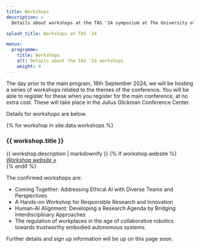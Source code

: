```yaml
---
title: Workshops
description: >
  Details about workshops at the TAS '24 symposium at The University of Texas at Austin.

splash_title: Workshops at TAS '24

menus:
  programme:
    title: Workshops
    alt: Details about the TAS '24 workshops
    weight: 4
---
```


The day prior to the main program, 16th September 2024, we will be hosting a series of workshops related to the themes of the conference. You will be able to register for these when you register for the main conference, at no extra cost. These will take place in the Julius Glickman Conference Center.

Details for workshops are below.

{% for workshop in site.data.workshops %}
<div class="background-lightgray rounded border mb-3 p-3">
  <h3 class="mt-0 pt-0 text-primary">{{ workshop.title }}</h3>
  {{ workshop.description | markdownify }}
  {% if workshop.website %}<div class="d-block"><em><a href="{{ workshop.website }}" title="{{ workshop.title }} website">Workshop website &raquo;</a></em></div>{% endif %}
</div>


The confirmed workshops are:

* Coming Together: Addressing Ethical AI with Diverse Teams and Perspectives
* A Hands-on Workshop for Responsible Research and Innovation
* Human-AI Alignment: Developing a Research Agenda by Bridging Interdisciplinary Approaches
* The regulation of workplaces in the age of collaborative robotics towards trustworthy embodied autonomous systems.

Further details and sign up information will be up on this page soon.
